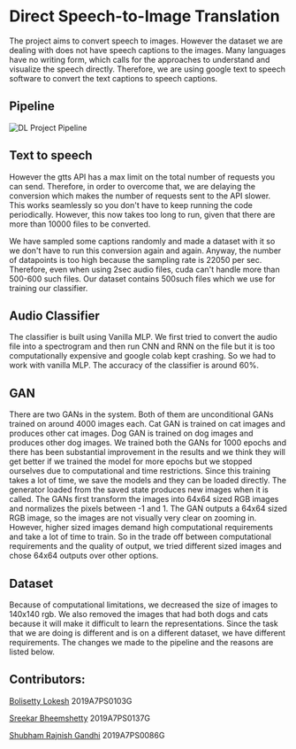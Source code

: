 # Direct Speech-to-Image Translation

The project aims to convert speech to images. However the dataset we are dealing with does not have speech captions to the images. Many languages have no writing form, which calls for the approaches to understand and visualize the speech directly.  Therefore, we are using google text to speech software to convert the text captions to speech captions. 


## Pipeline

![DL Project Pipeline](https://user-images.githubusercontent.com/67867461/168595799-9976ece4-aceb-4d0e-91b6-62f6261d9228.png)




## Text to speech
However the gtts API has a max limit on the total number of requests you can send. Therefore, in order to overcome that, we are delaying the conversion which makes the number of requests sent to the API slower. This works seamlessly so you don't have to keep running the code periodically. However, this now takes too long to run, given that there are more than 10000 files to be converted. 

We have sampled some captions randomly and made a dataset with it so we don't have to run this conversion again and again. Anyway, the number of datapoints is too high because the sampling rate is 22050 per sec. Therefore, even when using 2sec audio files, cuda can't handle more than 500-600 such files. Our dataset contains 500such files which we use for training our classifier. 

## Audio Classifier
The classifier is built using Vanilla MLP. We first tried to convert the audio file into a spectrogram and then run CNN and RNN on the file but it is too computationally expensive and google colab kept crashing. So we had to work with vanilla MLP. The accuracy of the classifier is around 60%. 

## GAN
There are two GANs in the system. Both of them are unconditional GANs trained on around 4000 images each. Cat GAN is trained on cat images and produces other cat images. Dog GAN is trained on dog images and produces other dog images. We trained both the GANs for 1000 epochs and there has been substantial improvement in the results and we think they will get better if we trained the model for more epochs but we stopped ourselves due to computational and time restrictions. Since this training takes a lot of time, we save the models and they can be loaded directly. The generator loaded from the saved state produces new images when it is called. The GANs first transform the images into 64x64 sized RGB images and normalizes the pixels between -1 and 1. The GAN outputs a 64x64 sized RGB image, so the images are not visually very clear on zooming in. However, higher sized images demand high computational requirements and take a lot of time to train. So in the trade off between computational requirements and the quality of output, we tried different sized images and chose 64x64 outputs over other options.

## Dataset
Because of computational limitations, we decreased the size of images to 140x140 rgb. We also removed the images that had both dogs and cats because it will make it difficult to learn the representations.
Since the task that we are doing is different and is on a different dataset, we have different requirements. The changes we made to the pipeline and the reasons are listed below. 

## Contributors:
[Bolisetty Lokesh](https://lokeshbolisetty.github.io/) 2019A7PS0103G 

[Sreekar Bheemshetty](https://www.linkedin.com/in/sreekar-bheemshetty-8010401bb/) 2019A7PS0137G

[Shubham Rajnish Gandhi](https://www.linkedin.com/in/shubham-gandhi-70536619a/) 2019A7PS0086G

